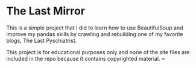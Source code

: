 # The Last Mirror

This is a simple project that I did to learn how to use BeautifulSoup and improve my pandas skills by crawling and rebuilding one of my favorite blogs, The Last Pyschiatrist.

This project is for educational purposes only and none of the site files are included in the repo because it contains copyrighted material. =